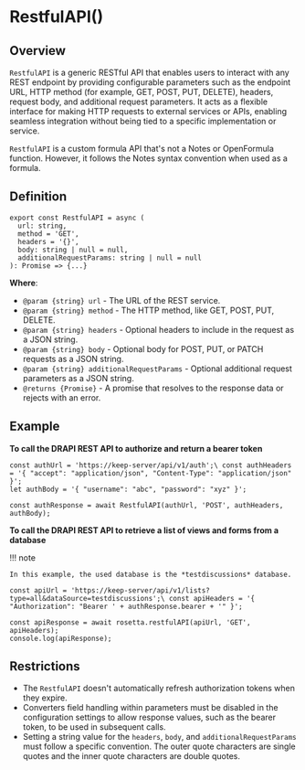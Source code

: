 # RestfulAPI()

## Overview

`RestfulAPI` is a generic RESTful API that enables users to interact with any REST endpoint by providing configurable parameters such as the endpoint URL, HTTP method (for example, GET, POST, PUT, DELETE), headers, request body, and additional request parameters. It acts as a flexible interface for making HTTP requests to external services or APIs, enabling seamless integration without being tied to a specific implementation or service.

`RestfulAPI` is a custom formula API that's not a Notes or OpenFormula function. However, it follows the Notes syntax convention when used as a formula.

## Definition

```
export const RestfulAPI = async (
  url: string,
  method = 'GET',
  headers = '{}',
  body: string | null = null,
  additionalRequestParams: string | null = null
): Promise => {...}
```

**Where**:

- `@param {string} url` - The URL of the REST service.
- `@param {string} method` - The HTTP method, like GET, POST, PUT, DELETE.
- `@param {string} headers` - Optional headers to include in the request as a JSON string.
- `@param {string} body` - Optional body for POST, PUT, or PATCH requests as a JSON string.
- `@param {string} additionalRequestParams` - Optional additional request parameters as a JSON string.
- `@returns {Promise}` - A promise that resolves to the response data or rejects with an error.

## Example

**To call the DRAPI REST API to authorize and return a bearer token**

```
const authUrl = 'https://keep-server/api/v1/auth';\ const authHeaders = '{ "accept": "application/json", "Content-Type": "application/json" }';
let authBody = '{ "username": "abc", "password": "xyz" }';

const authResponse = await RestfulAPI(authUrl, 'POST', authHeaders, authBody);
```

**To call the DRAPI REST API to retrieve a list of views and forms from a database**

!!! note

    In this example, the used database is the *testdiscussions* database.

```
const apiUrl = 'https://keep-server/api/v1/lists?type=all&dataSource=testdiscussions';\ const apiHeaders = '{ "Authorization": "Bearer ' + authResponse.bearer + '" }';

const apiResponse = await rosetta.restfulAPI(apiUrl, 'GET', apiHeaders);
console.log(apiResponse);
```

## Restrictions

- The `RestfulAPI` doesn't automatically refresh authorization tokens when they expire.
- Converters field handling within parameters must be disabled in the configuration settings to allow response values, such as the bearer token, to be used in subsequent calls.
- Setting a string value for the `headers`, `body`, and `additionalRequestParams` must follow a specific convention. The outer quote characters are single quotes and the inner quote characters are double quotes.
